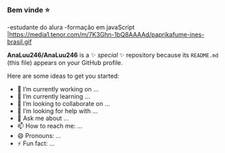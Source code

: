 ### Bem vinde ⭐

-estudante do alura 
-formação em javaScript
|[]()https://media1.tenor.com/m/7K3Ghn-1bQ8AAAAd/paprikafume-ines-brasil.gif




**AnaLuu246/AnaLuu246** is a ✨ _special_ ✨ repository because its `README.md` (this file) appears on your GitHub profile.

Here are some ideas to get you started:

- 🔭 I’m currently working on ...
- 🌱 I’m currently learning ...
- 👯 I’m looking to collaborate on ...
- 🤔 I’m looking for help with ...
- 💬 Ask me about ...
- 📫 How to reach me: ...
- 😄 Pronouns: ...
- ⚡ Fun fact: ...

